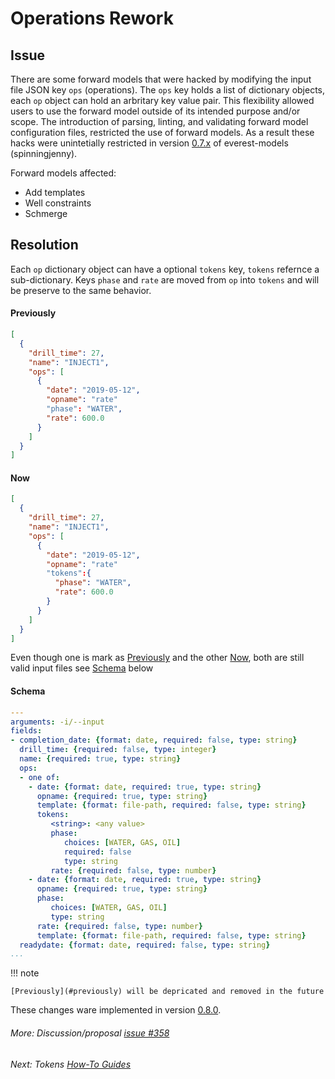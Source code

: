 # Operations Rework

## Issue

There are some forward models that were hacked by modifying the input file JSON key `ops` (operations).
The `ops` key holds a list of dictionary objects, each `op` object can hold an arbritary key value pair.
This flexibility allowed users to use the forward model outside of its intended purpose and/or scope.
The introduction of parsing, linting, and validating forward model configuration files,
restricted the use of forward models. As a result these hacks were unintetially restricted in version
[0.7.x] of everest-models (spinningjenny).

Forward models affected:

- Add templates
- Well constraints
- Schmerge

## Resolution

Each `op` dictionary object can have a optional `tokens` key, `tokens` refernce a sub-dictionary.
Keys `phase` and `rate` are moved from `op` into `tokens` and will be preserve to the same behavior.

#### Previously

```json hl_lines="9-10"
[
  {
    "drill_time": 27,
    "name": "INJECT1",
    "ops": [
      {
        "date": "2019-05-12",
        "opname": "rate"
        "phase": "WATER",
        "rate": 600.0
      }
    ]
  }
]
```

#### Now

```json hl_lines="9-12"
[
  {
    "drill_time": 27,
    "name": "INJECT1",
    "ops": [
      {
        "date": "2019-05-12",
        "opname": "rate"
        "tokens":{
          "phase": "WATER",
          "rate": 600.0
        }
      }
    ]
  }
]
```

Even though one is mark as [Previously](#previously) and the other [Now](#now),
both are still valid input files see [Schema](#schema) below

#### Schema

```yaml hl_lines="8-24"
---
arguments: -i/--input
fields:
- completion_date: {format: date, required: false, type: string}
  drill_time: {required: false, type: integer}
  name: {required: true, type: string}
  ops:
  - one of:
    - date: {format: date, required: true, type: string}
      opname: {required: true, type: string}
      template: {format: file-path, required: false, type: string}
      tokens:
         <string>: <any value>
         phase:
            choices: [WATER, GAS, OIL]
            required: false
            type: string
         rate: {required: false, type: number}
    - date: {format: date, required: true, type: string}
      opname: {required: true, type: string}
      phase:
         choices: [WATER, GAS, OIL]
         type: string
      rate: {required: false, type: number}
      template: {format: file-path, required: false, type: string}
  readydate: {format: date, required: false, type: string}
...
```

!!! note

    [Previously](#previously) will be depricated and removed in the future

These changes ware implemented in version [0.8.0].

###### More: Discussion/proposal [issue #358]

###### Next: Tokens [How-To Guides]

[0.7.x]: https://github.com/equinor/everest-models/releases/tag/0.7.4
[0.8.0]: https://github.com/equinor/everest-models/releases/tag/0.8.0
[issue #358]: https://github.com/equinor/everest-models/issues/358
[How-To Guides]: ../tokens/how_to_guide.md
